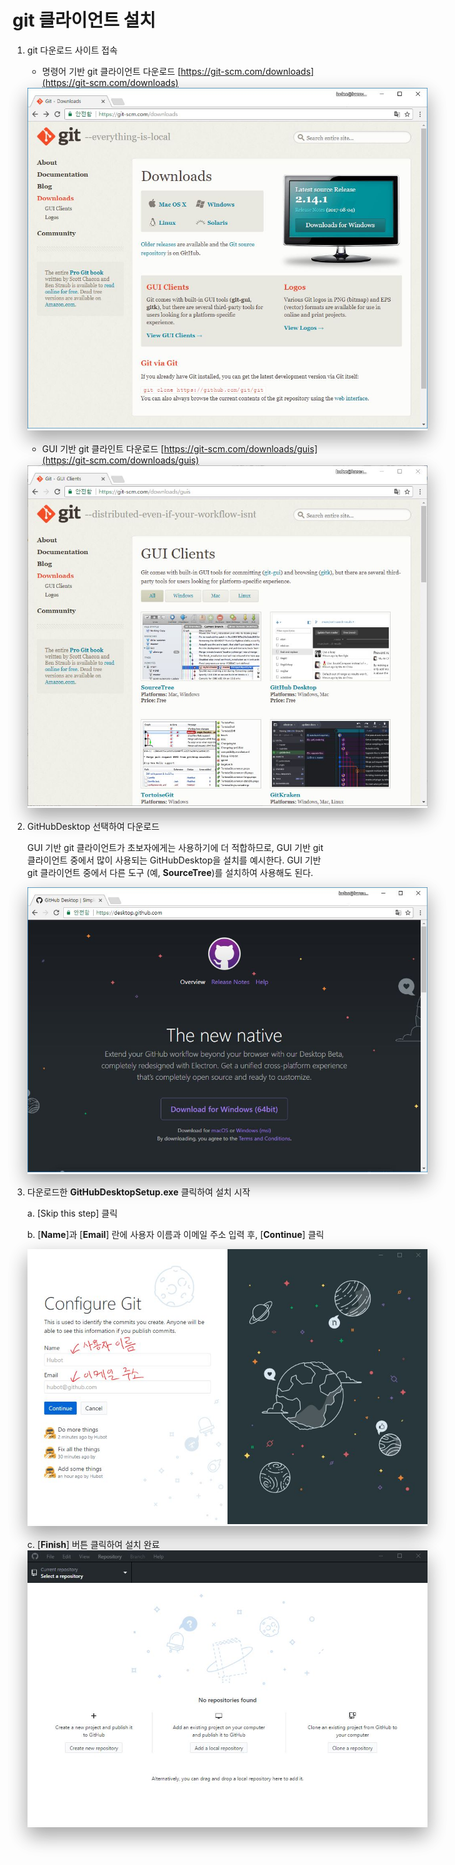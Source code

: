 <style> 
div.polaroid {
  	width: 640px;
  	box-shadow: 0 10px 30px 0 rgba(0, 0, 0, 0.2), 0 16px 30px 0 rgba(0, 0, 0, 0.19);
  	text-align: center;
	margin-bottom: 0.5cm;
}
</style>

# **git** 클라이언트 설치

1. git 다운로드 사이트 접속 
	- 명령어 기반 git 클라이언트 다운로드 [https://git-scm.com/downloads](https://git-scm.com/downloads)
	<div class="polaroid">
		<img src="figure/git-download.jpg">
	</div>

	- GUI 기반 git 클라인트 다운로드 [https://git-scm.com/downloads/guis](https://git-scm.com/downloads/guis)
	<div class="polaroid">
		<img src="figure/git-gui-download.jpg">
	</div>
	
2. GitHubDesktop 선택하여 다운로드

	GUI 기반 git 클라이언트가 초보자에게는 사용하기에 더 적합하므로, GUI 기반 git 클라이언트 중에서 많이 사용되는 GitHubDesktop을 설치를 예시한다. GUI 기반 git 클라이언트 중에서 다른 도구 (예, **SourceTree**)를 설치하여 사용해도 된다. 

	<div class="polaroid">
		<img src="figure/github-desktop-download.jpg">
	</div>
3. 다운로드한 **GitHubDesktopSetup.exe** 클릭하여 설치 시작 

	a. [Skip this step] 클릭

	b. [**Name**]과 [**Email**] 란에 사용자 이름과 이메일 주소 입력 후, [**Continue**] 클릭 
		<div class="polaroid">
			<img src="figure/github-desktop-configure.jpg">
		</div>
	c. [**Finish**] 버튼 클릭하여 설치 완료 
		<div class="polaroid">
			<img src="figure/github-desktop-install-finish.jpg">
		</div>	
	